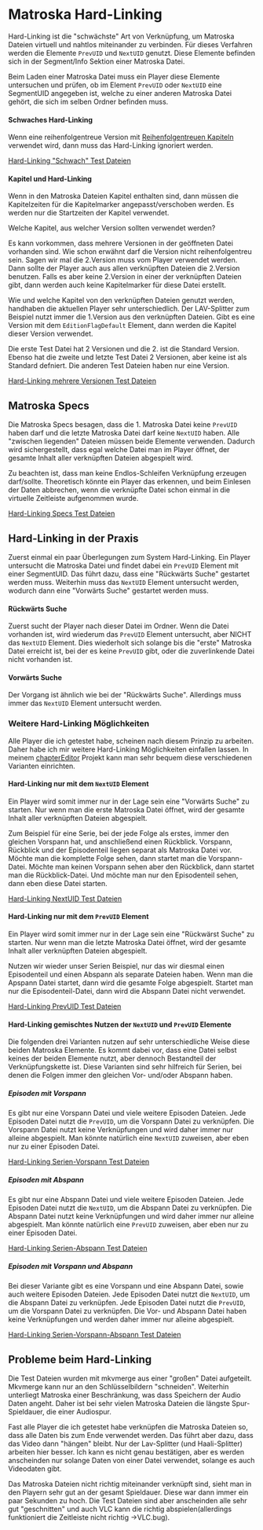 # Matroska Hard-Linking
Hard-Linking ist die "schwächste" Art von Verknüpfung, um Matroska Dateien virtuell und nahtlos miteinander zu verbinden. Für dieses Verfahren werden die Elemente `PrevUID` und `NextUID` genutzt. Diese Elemente befinden sich in der Segment/Info Sektion einer Matroska Datei.

Beim Laden einer Matroska Datei muss ein Player diese Elemente untersuchen und prüfen, ob im Element `PrevUID` oder `NextUID` eine SegmentUID angegeben ist, welche zu einer anderen Matroska Datei gehört, die sich im selben Ordner befinden muss.

#### Schwaches Hard-Linking
Wenn eine reihenfolgentreue Version mit [Reihenfolgentreuen Kapiteln](OrderedChapters_ger.md) verwendet wird, dann muss das Hard-Linking ignoriert werden.

[Hard-Linking "Schwach" Test Dateien](https://github.com/hubblec4/Matroska-Playback/blob/master/files/HardLinking/HardLinkingWeak.zip)

#### Kapitel und Hard-Linking
Wenn in den Matroska Dateien Kapitel enthalten sind, dann müssen die Kapitelzeiten für die Kapitelmarker angepasst/verschoben werden. Es werden nur die Startzeiten der Kapitel verwendet.

Welche Kapitel, aus welcher Version sollten verwendet werden?

Es kann vorkommen, dass mehrere Versionen in der geöffneten Datei vorhanden sind. Wie schon erwähnt darf die Version nicht reihenfolgentreu sein. Sagen wir mal die 2.Version muss vom Player verwendet werden. Dann sollte der Player auch aus allen verknüpften Dateien die 2.Version benutzen. Falls es aber keine 2.Version in einer der verknüpften Dateien gibt, dann werden auch keine Kapitelmarker für diese Datei erstellt.

Wie und welche Kapitel von den verknüpften Dateien genutzt werden,  handhaben die aktuellen Player sehr unterschiedlich. Der LAV-Splitter zum Beispiel nutzt immer die 1.Version aus den verknüpften Dateien. Gibt es eine Version mit dem `EditionFlagDefault` Element, dann werden die Kapitel dieser Version verwendet.

Die erste Test Datei hat 2 Versionen und die 2. ist die Standard Version. Ebenso hat die zweite und letzte Test Datei 2 Versionen, aber keine ist als Standard defniert. Die anderen Test Dateien haben nur eine Version.

[Hard-Linking mehrere Versionen Test Dateien](https://github.com/hubblec4/Matroska-Playback/blob/master/files/HardLinking/HardLinkingWithMultipleEditions.zip)

## Matroska Specs
Die Matroska Specs besagen, dass die 1. Matroska Datei keine `PrevUID` haben darf und die letzte Matroska Datei darf keine `NextUID` haben. Alle "zwischen liegenden" Dateien müssen beide Elemente verwenden.
Dadurch wird sichergestellt, dass egal welche Datei man im Player öffnet, der gesamte Inhalt aller verknüpften Dateien abgespielt wird.

Zu beachten ist, dass man keine Endlos-Schleifen Verknüpfung erzeugen darf/sollte. Theoretisch könnte ein Player das erkennen, und beim Einlesen der Daten abbrechen, wenn die verknüpfte Datei schon einmal in die virtuelle Zeitleiste aufgenommen wurde.

[Hard-Linking Specs Test Dateien](https://github.com/hubblec4/Matroska-Playback/blob/master/files/HardLinking/HardLinkingSpecs.zip)

## Hard-Linking in der Praxis
Zuerst einmal ein paar Überlegungen zum System Hard-Linking.
Ein Player untersucht die Matroska Datei und findet dabei ein `PrevUID` Element mit einer SegmentUID. Das führt dazu, dass eine "Rückwärts Suche" gestartet werden muss. Weiterhin muss das `NextUID` Element untersucht werden, wodurch dann eine "Vorwärts Suche" gestartet werden muss.

#### Rückwärts Suche
Zuerst sucht der Player nach dieser Datei im Ordner. Wenn die Datei vorhanden ist, wird wiederum das `PrevUID` Element untersucht, aber NICHT das `NextUID` Element. Dies wiederholt sich solange bis die "erste" Matroska Datei erreicht ist, bei der es keine `PrevUID` gibt, oder die zuverlinkende Datei nicht vorhanden ist.

#### Vorwärts Suche
Der Vorgang ist ähnlich wie bei der "Rückwärts Suche". Allerdings muss immer das `NextUID` Element untersucht werden.

### Weitere Hard-Linking Möglichkeiten
Alle Player die ich getestet habe, scheinen nach diesem Prinzip zu arbeiten. Daher habe ich mir weitere Hard-Linking Möglichkeiten einfallen lassen. In meinem [chapterEditor](https://forum.doom9.org/showthread.php?t=169984) Projekt kann man sehr bequem diese verschiedenen Varianten einrichten.

#### Hard-Linking nur mit dem `NextUID` Element
Ein Player wird somit immer nur in der Lage sein eine "Vorwärts Suche" zu starten. Nur wenn man die erste Matroska Datei öffnet, wird der gesamte Inhalt aller verknüpften Dateien abgespielt.

Zum Beispiel für eine Serie, bei der jede Folge als erstes, immer den gleichen Vorspann hat, und anschließend einen Rückblick. Vorspann, Rückblick und der Episodenteil liegen separat als Matroska Datei vor. Möchte man die komplette Folge sehen, dann startet man die Vorspann-Datei. Möchte man keinen Vorspann sehen aber den Rückblick, dann startet man die Rückblick-Datei. Und möchte man nur den Episodenteil sehen, dann eben diese Datei starten.

[Hard-Linking NextUID Test Dateien](https://github.com/hubblec4/Matroska-Playback/blob/master/files/HardLinking/HardLinkingNextUID.zip)

#### Hard-Linking nur mit dem `PrevUID` Element
Ein Player wird somit immer nur in der Lage sein eine "Rückwärst Suche" zu starten. Nur wenn man die letzte Matroska Datei öffnet, wird der gesamte Inhalt aller verknüpften Dateien abgespielt.

Nutzen wir wieder unser Serien Beispiel, nur das wir diesmal einen Episodenteil und einen Abspann als separate Dateien haben. Wenn man die Apspann Datei startet, dann wird die gesamte Folge abgespielt. Startet man nur die Episodenteil-Datei, dann wird die Abspann Datei nicht verwendet.

[Hard-Linking PrevUID Test Dateien](https://github.com/hubblec4/Matroska-Playback/blob/master/files/HardLinking/HardLinkingPrevUID.zip)

#### Hard-Linking gemischtes Nutzen der `NextUID` und `PrevUID` Elemente
Die folgenden drei Varianten nutzen auf sehr unterschiedliche Weise diese beiden Matroska Elemente. Es kommt dabei vor, dass eine Datei selbst keines der beiden Elemente nutzt, aber dennoch Bestandteil der Verknüpfungskette ist. Diese Varianten sind sehr hilfreich für Serien, bei denen die Folgen immer den gleichen Vor- und/oder Abspann haben.

##### Episoden mit Vorspann
Es gibt nur eine Vorspann Datei und viele weitere Episoden Dateien. Jede Episoden Datei nutzt die `PrevUID`, um die Vorspann Datei zu verknüpfen. Die Vorspann Datei nutzt keine Verknüpfungen und wird daher immer nur alleine abgespielt. Man könnte natürlich eine `NextUID` zuweisen, aber eben nur zu einer Episoden Datei.

[Hard-Linking Serien-Vorspann Test Dateien](https://github.com/hubblec4/Matroska-Playback/blob/master/files/HardLinking/HardLinkingSeriesIntro.zip)

##### Episoden mit Abspann
Es gibt nur eine Abspann Datei und viele weitere Episoden Dateien. Jede Episoden Datei nutzt die `NextUID`, um die Abspann Datei zu verknüpfen. Die Abspann Datei nutzt keine Verknüpfungen und wird daher immer nur alleine abgespielt. Man könnte natürlich eine `PrevUID` zuweisen, aber eben nur zu einer Episoden Datei.

[Hard-Linking Serien-Abspann Test Dateien](https://github.com/hubblec4/Matroska-Playback/blob/master/files/HardLinking/HardLinkingSeriesCredits.zip)

##### Episoden mit Vorspann und Abspann
Bei dieser Variante gibt es eine Vorspann und eine Abspann Datei, sowie auch weitere Episoden Dateien. Jede Episoden Datei nutzt die `NextUID`, um die Abspann Datei zu verknüpfen. Jede Episoden Datei nutzt die `PrevUID`, um die Vorspann Datei zu verknüpfen. Die Vor- und Abspann Datei haben keine Verknüpfungen und werden daher immer nur alleine abgespielt.

[Hard-Linking Serien-Vorspann-Abspann Test Dateien](https://github.com/hubblec4/Matroska-Playback/blob/master/files/HardLinking/HardLinkingSeriesIntroCredits.zip)

## Probleme beim Hard-Linking
Die Test Dateien wurden mit mkvmerge aus einer "großen" Datei aufgeteilt. Mkvmerge kann nur an den Schlüsselbildern "schneiden". Weiterhin unterliegt Matroska einer Beschränkung, was dass Speichern der Audio Daten angeht. Daher ist bei sehr vielen Matroska Dateien die längste Spur-Spieldauer, die einer Audiospur.

Fast alle Player die ich getestet habe verknüpfen die Matroska Dateien so, dass alle Daten bis zum Ende verwendet werden. Das führt aber dazu, dass das Video dann "hängen" bleibt. Nur der Lav-Splitter (und Haali-Splitter) arbeiten hier besser. Ich kann es nicht genau bestätigen, aber es werden anscheinden nur solange Daten von einer Datei verwendet, solange es auch Videodaten gibt.

Das Matroska Dateien nicht richtig miteinander verknüpft sind, sieht man in den Playern sehr gut an der gesamt Spieldauer. Diese war dann immer ein paar Sekunden zu hoch. Die Test Dateien sind aber anscheinden alle sehr gut "geschnitten" und auch VLC kann die richtig abspielen(allerdings funktioniert die Zeitleiste nicht richtig ->VLC.bug).